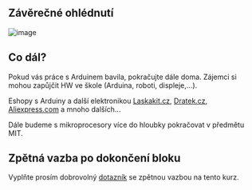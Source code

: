 ## Závěrečné ohlédnutí

![image](https://github.com/user-attachments/assets/2073b082-adbb-43e0-acd0-52cbd513b684)

## Co dál?

Pokud vás práce s Arduinem  bavila, pokračujte dále doma. Zájemci si mohou zapůjčit HW ve škole (Arduina, roboti, displeje,...).

Eshopy s Arduiny a další elektronikou [Laskakit.cz](Laskakit.cz), [Dratek.cz](Dratek.cz), [Aliexpress.com](Aliexpress.com) a mnoho dalších...

Dále budeme s mikroprocesory více do hloubky pokračovat v předmětu MIT.

## Zpětná vazba po dokončení bloku
Vyplňte prosím dobrovolný [dotazník](https://docs.google.com/forms/d/e/1FAIpQLSfnt-jy6swLSSRK4o_dh4kVM5rq5E6sjVbmZJfu2TKniG11Ow/viewform?usp=sharing) se zpětnou vazbou na tento kurz.

